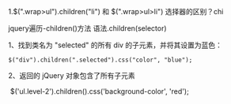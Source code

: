1.$(".wrap>ul").children("li") 和 $(".wrap>ul>li") 选择器的区别？chi

jquery遍历-children()方法    语法.children(selector)

1、找到类名为 "selected" 的所有 div 的子元素，并将其设置为蓝色：

```
$("div").children(".selected").css("color", "blue");
```

2、返回的 jQuery 对象包含了所有子元素

​	$('ul.level-2').children().css('background-color', 'red');